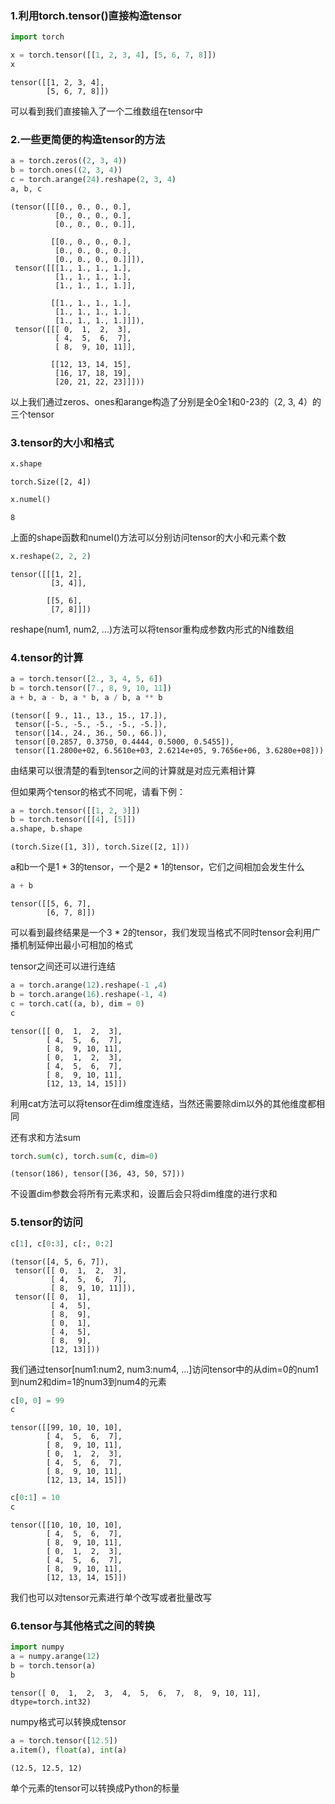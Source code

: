 ### 1.利用torch.tensor()直接构造tensor


```python
import torch

x = torch.tensor([[1, 2, 3, 4], [5, 6, 7, 8]])
x
```




    tensor([[1, 2, 3, 4],
            [5, 6, 7, 8]])



可以看到我们直接输入了一个二维数组在tensor中<br/>



### 2.一些更简便的构造tensor的方法


```python
a = torch.zeros((2, 3, 4))
b = torch.ones((2, 3, 4))
c = torch.arange(24).reshape(2, 3, 4)
a, b, c
```




    (tensor([[[0., 0., 0., 0.],
              [0., 0., 0., 0.],
              [0., 0., 0., 0.]],
     
             [[0., 0., 0., 0.],
              [0., 0., 0., 0.],
              [0., 0., 0., 0.]]]),
     tensor([[[1., 1., 1., 1.],
              [1., 1., 1., 1.],
              [1., 1., 1., 1.]],
     
             [[1., 1., 1., 1.],
              [1., 1., 1., 1.],
              [1., 1., 1., 1.]]]),
     tensor([[[ 0,  1,  2,  3],
              [ 4,  5,  6,  7],
              [ 8,  9, 10, 11]],
     
             [[12, 13, 14, 15],
              [16, 17, 18, 19],
              [20, 21, 22, 23]]]))



以上我们通过zeros、ones和arange构造了分别是全0全1和0-23的（2, 3, 4）的三个tensor<br/>



### 3.tensor的大小和格式


```python
x.shape
```




    torch.Size([2, 4])




```python
x.numel()
```




    8



上面的shape函数和numel()方法可以分别访问tensor的大小和元素个数<br/>



```python
x.reshape(2, 2, 2)
```




    tensor([[[1, 2],
             [3, 4]],
    
            [[5, 6],
             [7, 8]]])



reshape(num1, num2, ...)方法可以将tensor重构成参数内形式的N维数组<br/>


### 4.tensor的计算


```python
a = torch.tensor([2., 3, 4, 5, 6])
b = torch.tensor([7., 8, 9, 10, 11])
a + b, a - b, a * b, a / b, a ** b
```




    (tensor([ 9., 11., 13., 15., 17.]),
     tensor([-5., -5., -5., -5., -5.]),
     tensor([14., 24., 36., 50., 66.]),
     tensor([0.2857, 0.3750, 0.4444, 0.5000, 0.5455]),
     tensor([1.2800e+02, 6.5610e+03, 2.6214e+05, 9.7656e+06, 3.6280e+08]))



由结果可以很清楚的看到tensor之间的计算就是对应元素相计算<br/>

但如果两个tensor的格式不同呢，请看下例：


```python
a = torch.tensor([[1, 2, 3]])
b = torch.tensor([[4], [5]])
a.shape, b.shape
```




    (torch.Size([1, 3]), torch.Size([2, 1]))



a和b一个是1 * 3的tensor，一个是2 * 1的tensor，它们之间相加会发生什么


```python
a + b
```




    tensor([[5, 6, 7],
            [6, 7, 8]])



可以看到最终结果是一个3 * 2的tensor，我们发现当格式不同时tensor会利用广播机制延伸出最小可相加的格式<br/>



tensor之间还可以进行连结


```python
a = torch.arange(12).reshape(-1 ,4)
b = torch.arange(16).reshape(-1, 4)
c = torch.cat((a, b), dim = 0)
c
```




    tensor([[ 0,  1,  2,  3],
            [ 4,  5,  6,  7],
            [ 8,  9, 10, 11],
            [ 0,  1,  2,  3],
            [ 4,  5,  6,  7],
            [ 8,  9, 10, 11],
            [12, 13, 14, 15]])



利用cat方法可以将tensor在dim维度连结，当然还需要除dim以外的其他维度都相同<br/>



还有求和方法sum


```python
torch.sum(c), torch.sum(c, dim=0)
```




    (tensor(186), tensor([36, 43, 50, 57]))



不设置dim参数会将所有元素求和，设置后会只将dim维度的进行求和<br/>



### 5.tensor的访问


```python
c[1], c[0:3], c[:, 0:2]
```




    (tensor([4, 5, 6, 7]),
     tensor([[ 0,  1,  2,  3],
             [ 4,  5,  6,  7],
             [ 8,  9, 10, 11]]),
     tensor([[ 0,  1],
             [ 4,  5],
             [ 8,  9],
             [ 0,  1],
             [ 4,  5],
             [ 8,  9],
             [12, 13]]))



我们通过tensor[num1:num2, num3:num4, ...]访问tensor中的从dim=0的num1到num2和dim=1的num3到num4的元素<br/>



```python
c[0, 0] = 99
c
```




    tensor([[99, 10, 10, 10],
            [ 4,  5,  6,  7],
            [ 8,  9, 10, 11],
            [ 0,  1,  2,  3],
            [ 4,  5,  6,  7],
            [ 8,  9, 10, 11],
            [12, 13, 14, 15]])




```python
c[0:1] = 10
c
```




    tensor([[10, 10, 10, 10],
            [ 4,  5,  6,  7],
            [ 8,  9, 10, 11],
            [ 0,  1,  2,  3],
            [ 4,  5,  6,  7],
            [ 8,  9, 10, 11],
            [12, 13, 14, 15]])



我们也可以对tensor元素进行单个改写或者批量改写<br/>



### 6.tensor与其他格式之间的转换


```python
import numpy
a = numpy.arange(12)
b = torch.tensor(a)
b
```




    tensor([ 0,  1,  2,  3,  4,  5,  6,  7,  8,  9, 10, 11], dtype=torch.int32)



numpy格式可以转换成tensor<br/>



```python
a = torch.tensor([12.5])
a.item(), float(a), int(a)
```




    (12.5, 12.5, 12)



单个元素的tensor可以转换成Python的标量

